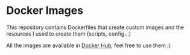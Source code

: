 Docker Images 
=============

This repository contains Dockerfiles that create custom images and the resources I used to create them (scripts, config...)

All the images are available in [Docker Hub](https://hub.docker.com/?namespace=paubarranca), feel free to use them ;)